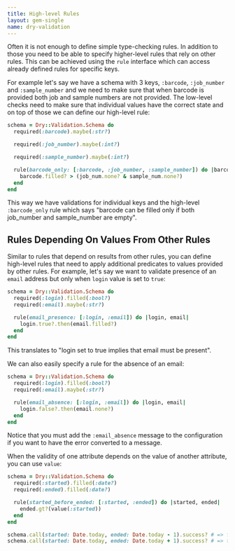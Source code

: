 ```yaml
---
title: High-level Rules
layout: gem-single
name: dry-validation
---
```


Often it is not enough to define simple type-checking rules. In addition to those you need to be able to specify higher-level rules that rely on other rules. This can be achieved using the `rule` interface which can access already defined rules for specific keys.

For example let's say we have a schema with 3 keys, `:barcode`, `:job_number` and `:sample_number` and we need to make sure that when barcode is provided both job and sample numbers are not provided. The low-level checks need to make sure that individual values have the correct state and on top of those we can define our high-level rule:

``` ruby
schema = Dry::Validation.Schema do
  required(:barcode).maybe(:str?)

  required(:job_number).maybe(:int?)

  required(:sample_number).maybe(:int?)

  rule(barcode_only: [:barcode, :job_number, :sample_number]) do |barcode, job_num, sample_num|
    barcode.filled? > (job_num.none? & sample_num.none?)
  end
end
```

This way we have validations for individual keys and the high-level `:barcode_only` rule which says "barcode can be filled only if both job_number and sample_number are empty".

## Rules Depending On Values From Other Rules

Similar to rules that depend on results from other rules, you can define high-level rules that need to apply additional predicates to values provided by other rules. For example, let's say we want to validate presence of an `email` address but only when `login` value is set to `true`:

``` ruby
schema = Dry::Validation.Schema do
  required(:login).filled(:bool?)
  required(:email).maybe(:str?)

  rule(email_presence: [:login, :email]) do |login, email|
    login.true?.then(email.filled?)
  end
end
```

This translates to "login set to true implies that email must be present".

We can also easily specify a rule for the absence of an email:

``` ruby
schema = Dry::Validation.Schema do
  required(:login).filled(:bool?)
  required(:email).maybe(:str?)

  rule(email_absence: [:login, :email]) do |login, email|
    login.false?.then(email.none?)
  end
end
```

Notice that you must add the `:email_absence` message to the configuration if you want to have the error converted to a message.

When the validity of one attribute depends on the value of another attribute, you can use `value`:

```ruby
schema = Dry::Validation.Schema do
  required(:started).filled(:date?)
  required(:ended).filled(:date?)

  rule(started_before_ended: [:started, :ended]) do |started, ended|
    ended.gt?(value(:started))
  end
end

schema.call(started: Date.today, ended: Date.today - 1).success? # => false
schema.call(started: Date.today, ended: Date.today + 1).success? # => true
```
